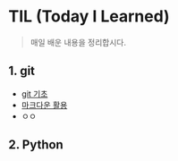 # TIL (Today I Learned)

> 매일 배운 내용을 정리합시다.

## 1. git

* [git  기초](./git.md)
* [마크다운 활용](./markdown.md)
* ㅇㅇ

## 2. Python